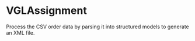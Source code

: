 # VGLAssignment
Process the CSV order data by parsing it into structured models to generate an XML file. 
